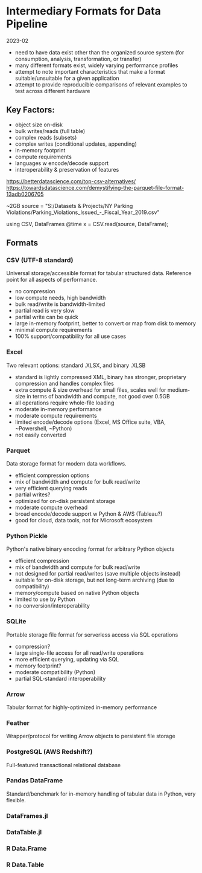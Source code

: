 # Intermediary Formats for Data Pipeline
2023-02

- need to have data exist other than the organized source system (for consumption, analysis, transformation, or transfer) 
- many different formats exist, widely varying performance profiles 
- attempt to note important characteristics that make a format suitable/unsuitable for a given application 
- attempt to provide reproducible comparisons of relevant examples to test across different hardware 


## Key Factors: 

- object size on-disk 
- bulk writes/reads (full table)
- complex reads (subsets) 
- complex writes (conditional updates, appending) 
- in-memory footprint 
- compute requirements 
- languages w encode/decode support 
- interoperability & preservation of features 


https://betterdatascience.com/top-csv-alternatives/ 
https://towardsdatascience.com/demystifying-the-parquet-file-format-13adb0206705


~2GB
source = "S:/Datasets & Projects/NY Parking Violations/Parking_Violations_Issued_-_Fiscal_Year_2019.csv"

using CSV, DataFrames
@time x = CSV.read(source, DataFrame); 


## Formats


### CSV (UTF-8 standard) 
Universal storage/accessible format for tabular structured data. 
Reference point for all aspects of performance. 

- no compression
- low compute needs, high bandwidth 
- bulk read/write is bandwidth-limited 
- partial read is very slow 
- partial write can be quick 
- large in-memory footprint, better to convert or map from disk to memory
- minimal compute requirements
- 100% support/compatibility for all use cases 


### Excel 
Two relevant options: standard .XLSX, and binary .XLSB 

- standard is lightly compressed XML, binary has stronger, proprietary compression and handles complex files 
- extra compute & size overhead for small files, scales well for medium-size in terms of bandwidth and compute, not good over 0.5GB 
- all operations require whole-file loading
- moderate in-memory performance
- moderate compute requirements 
- limited encode/decode options (Excel, MS Office suite, VBA, ~Powershell, ~Python) 
- not easily converted 


### Parquet 
Data storage format for modern data workflows. 

- efficient compression options
- mix of bandwidth and compute for bulk read/write 
- very efficient querying reads 
- partial writes?
- optimized for on-disk persistent storage 
- moderate compute overhead 
- broad encode/decode support w Python & AWS (Tableau?) 
- good for cloud, data tools, not for Microsoft ecosystem 


### Python Pickle 
Python's native binary encoding format for arbitrary Python objects

- efficient compression 
- mix of bandwidth and compute for bulk read/write 
- not designed for partial read/writes (save multiple objects instead) 
- suitable for on-disk storage, but not long-term archiving (due to compatibility) 
- memory/compute based on native Python objects 
- limited to use by Python 
- no conversion/interoperability 


### SQLite 
Portable storage file format for serverless access via SQL operations 

- compression?
- large single-file access for all read/write operations
- more efficient querying, updating via SQL 
- memory footprint? 
- moderate compatibility (Python) 
- partial SQL-standard interoperability 


### Arrow 
Tabular format for highly-optimized in-memory performance 


### Feather 
Wrapper/protocol for writing Arrow objects to persistent file storage 



### PostgreSQL (AWS Redshift?)
Full-featured transactional relational database 





### Pandas DataFrame
Standard/benchmark for in-memory handling of tabular data in Python, very flexible. 


### DataFrames.jl 

### DataTable.jl

### R Data.Frame 

### R Data.Table 
